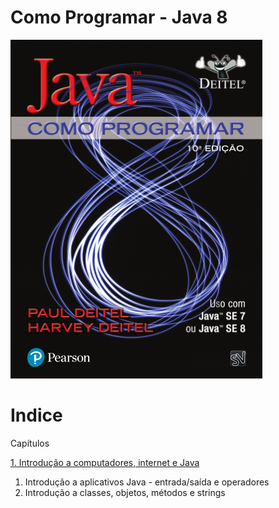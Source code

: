# Como Programar - Java 8

![Java 8](img/ebook-java.png)

# Indice

Capítulos

[1. Introdução a computadores, internet e Java](https://github.com/rogerio5ouza/how-to-program-java8/tree/master/src/Capitulo-2-Introducao-app-java)
1. Introdução a aplicativos Java - entrada/saída e operadores
1. Introdução a classes, objetos, métodos e strings 
